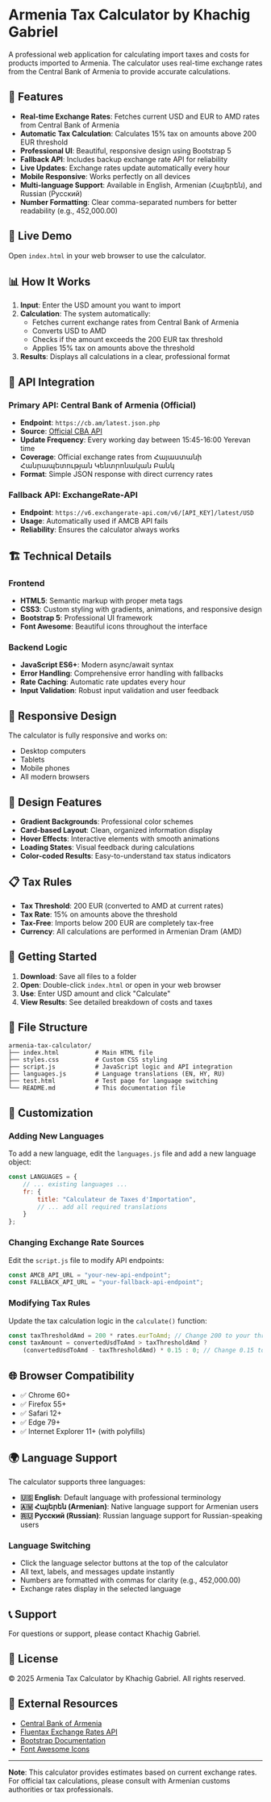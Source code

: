 # Armenia Tax Calculator by Khachig Gabriel

A professional web application for calculating import taxes and costs for products imported to Armenia. The calculator uses real-time exchange rates from the Central Bank of Armenia to provide accurate calculations.

## 🌟 Features

- **Real-time Exchange Rates**: Fetches current USD and EUR to AMD rates from Central Bank of Armenia
- **Automatic Tax Calculation**: Calculates 15% tax on amounts above 200 EUR threshold
- **Professional UI**: Beautiful, responsive design using Bootstrap 5
- **Fallback API**: Includes backup exchange rate API for reliability
- **Live Updates**: Exchange rates update automatically every hour
- **Mobile Responsive**: Works perfectly on all devices
- **Multi-language Support**: Available in English, Armenian (Հայերեն), and Russian (Русский)
- **Number Formatting**: Clear comma-separated numbers for better readability (e.g., 452,000.00)

## 🚀 Live Demo

Open `index.html` in your web browser to use the calculator.

## 📊 How It Works

1. **Input**: Enter the USD amount you want to import
2. **Calculation**: The system automatically:
   - Fetches current exchange rates from Central Bank of Armenia
   - Converts USD to AMD
   - Checks if the amount exceeds the 200 EUR tax threshold
   - Applies 15% tax on amounts above the threshold
3. **Results**: Displays all calculations in a clear, professional format

## 🔌 API Integration

### Primary API: Central Bank of Armenia (Official)
- **Endpoint**: `https://cb.am/latest.json.php`
- **Source**: [Official CBA API](https://cb.am/latest.json.php)
- **Update Frequency**: Every working day between 15:45-16:00 Yerevan time
- **Coverage**: Official exchange rates from Հայաստանի Հանրապետության Կենտրոնական Բանկ
- **Format**: Simple JSON response with direct currency rates

### Fallback API: ExchangeRate-API
- **Endpoint**: `https://v6.exchangerate-api.com/v6/[API_KEY]/latest/USD`
- **Usage**: Automatically used if AMCB API fails
- **Reliability**: Ensures the calculator always works

## 🏗️ Technical Details

### Frontend
- **HTML5**: Semantic markup with proper meta tags
- **CSS3**: Custom styling with gradients, animations, and responsive design
- **Bootstrap 5**: Professional UI framework
- **Font Awesome**: Beautiful icons throughout the interface

### Backend Logic
- **JavaScript ES6+**: Modern async/await syntax
- **Error Handling**: Comprehensive error handling with fallbacks
- **Rate Caching**: Automatic rate updates every hour
- **Input Validation**: Robust input validation and user feedback

## 📱 Responsive Design

The calculator is fully responsive and works on:
- Desktop computers
- Tablets
- Mobile phones
- All modern browsers

## 🎨 Design Features

- **Gradient Backgrounds**: Professional color schemes
- **Card-based Layout**: Clean, organized information display
- **Hover Effects**: Interactive elements with smooth animations
- **Loading States**: Visual feedback during calculations
- **Color-coded Results**: Easy-to-understand tax status indicators

## 📋 Tax Rules

- **Tax Threshold**: 200 EUR (converted to AMD at current rates)
- **Tax Rate**: 15% on amounts above the threshold
- **Tax-Free**: Imports below 200 EUR are completely tax-free
- **Currency**: All calculations are performed in Armenian Dram (AMD)

## 🚀 Getting Started

1. **Download**: Save all files to a folder
2. **Open**: Double-click `index.html` or open in your web browser
3. **Use**: Enter USD amount and click "Calculate"
4. **View Results**: See detailed breakdown of costs and taxes

## 📁 File Structure

```
armenia-tax-calculator/
├── index.html          # Main HTML file
├── styles.css          # Custom CSS styling
├── script.js           # JavaScript logic and API integration
├── languages.js        # Language translations (EN, HY, RU)
├── test.html           # Test page for language switching
└── README.md           # This documentation file
```

## 🔧 Customization

### Adding New Languages
To add a new language, edit the `languages.js` file and add a new language object:

```javascript
const LANGUAGES = {
    // ... existing languages ...
    fr: {
        title: "Calculateur de Taxes d'Importation",
        // ... add all required translations
    }
};
```

### Changing Exchange Rate Sources
Edit the `script.js` file to modify API endpoints:

```javascript
const AMCB_API_URL = "your-new-api-endpoint";
const FALLBACK_API_URL = "your-fallback-api-endpoint";
```

### Modifying Tax Rules
Update the tax calculation logic in the `calculate()` function:

```javascript
const taxThresholdAmd = 200 * rates.eurToAmd; // Change 200 to your threshold
const taxAmount = convertedUsdToAmd > taxThresholdAmd ? 
    (convertedUsdToAmd - taxThresholdAmd) * 0.15 : 0; // Change 0.15 to your tax rate
```

## 🌐 Browser Compatibility

- ✅ Chrome 60+
- ✅ Firefox 55+
- ✅ Safari 12+
- ✅ Edge 79+
- ✅ Internet Explorer 11+ (with polyfills)

## 🌍 Language Support

The calculator supports three languages:

- **🇺🇸 English**: Default language with professional terminology
- **🇦🇲 Հայերեն (Armenian)**: Native language support for Armenian users
- **🇷🇺 Русский (Russian)**: Russian language support for Russian-speaking users

### Language Switching
- Click the language selector buttons at the top of the calculator
- All text, labels, and messages update instantly
- Numbers are formatted with commas for clarity (e.g., 452,000.00)
- Exchange rates display in the selected language

## 📞 Support

For questions or support, please contact Khachig Gabriel.

## 📄 License

© 2025 Armenia Tax Calculator by Khachig Gabriel. All rights reserved.

## 🔗 External Resources

- [Central Bank of Armenia](https://www.cba.am)
- [Fluentax Exchange Rates API](https://www.fluentax.com/products/exchange-rates-api/banks/AMCB)
- [Bootstrap Documentation](https://getbootstrap.com/docs/)
- [Font Awesome Icons](https://fontawesome.com/)

---

**Note**: This calculator provides estimates based on current exchange rates. For official tax calculations, please consult with Armenian customs authorities or tax professionals.
